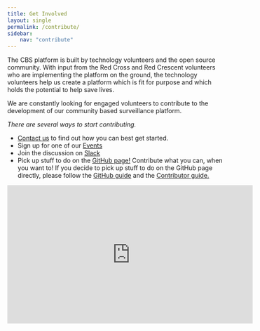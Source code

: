 ```yaml
---
title: Get Involved
layout: single
permalink: /contribute/
sidebar:
    nav: "contribute"
---
```


The CBS platform is built by technology volunteers and the open source community. With input from the Red Cross and Red Crescent volunteers who are implementing the platform on the ground, the technology volunteers help us create a platform which is fit for purpose and which holds the potential to help save lives.

We are constantly looking for engaged volunteers to contribute to the development of our community based surveillance platform. 

*There are several ways to start contributing.*  
- [Contact us](https://cbsrc.org/contactus/) to find out how you can best get started.  
- Sign up for one of our [Events](https://cbsrc.org/contribute/events/)  
- Join the discussion on [Slack](https://cbsv2.slack.com)  
- Pick up stuff to do on the [GitHub page!](https://github.com/IFRCGo/cbs) Contribute what you can, when you want to! If you decide to pick up stuff to do on the GitHub page directly, please follow the [GitHub guide](https://src.cbsrc.org/contribute/githubguide/) and the [Contributor guide.](https://github.com/IFRCGo/cbs/blob/master/Documentation/Contribution/contributing.md)   


<iframe width="560" height="315" src="https://www.youtube.com/embed/FZlYPIQFkaw" frameborder="0" allow="accelerometer; autoplay; encrypted-media; gyroscope; picture-in-picture" allowfullscreen></iframe>
